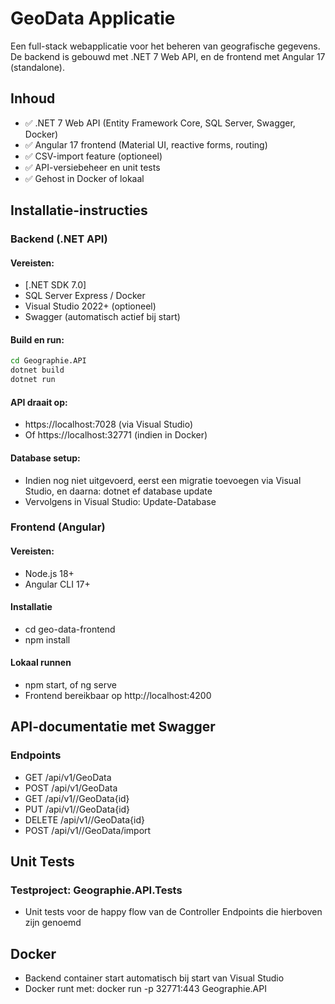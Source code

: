 # GeoData Applicatie

Een full-stack webapplicatie voor het beheren van geografische gegevens.  
De backend is gebouwd met .NET 7 Web API, en de frontend met Angular 17 (standalone).

## Inhoud

- ✅ .NET 7 Web API (Entity Framework Core, SQL Server, Swagger, Docker)
- ✅ Angular 17 frontend (Material UI, reactive forms, routing)
- ✅ CSV-import feature (optioneel)
- ✅ API-versiebeheer en unit tests
- ✅ Gehost in Docker of lokaal

## Installatie-instructies

### Backend (.NET API)

#### Vereisten:
- [.NET SDK 7.0]
- SQL Server Express / Docker
- Visual Studio 2022+ (optioneel)
- Swagger (automatisch actief bij start)

#### Build en run:
```bash
cd Geographie.API
dotnet build
dotnet run
```

#### API draait op:
- https://localhost:7028 (via Visual Studio)
- Of https://localhost:32771 (indien in Docker)

#### Database setup:
- Indien nog niet uitgevoerd, eerst een migratie toevoegen via Visual Studio, en daarna:
dotnet ef database update
- Vervolgens in Visual Studio:
Update-Database

### Frontend (Angular)
#### Vereisten:
- Node.js 18+
- Angular CLI 17+

#### Installatie
- cd geo-data-frontend
- npm install

#### Lokaal runnen
- npm start, of ng serve
- Frontend bereikbaar op http://localhost:4200

## API-documentatie met Swagger
### Endpoints
- GET /api/v1/GeoData
- POST /api/v1/GeoData
- GET /api/v1//GeoData{id}
- PUT /api/v1//GeoData{id}
- DELETE /api/v1//GeoData{id}
- POST /api/v1//GeoData/import

## Unit Tests 
### Testproject: Geographie.API.Tests
- Unit tests voor de happy flow van de Controller Endpoints die hierboven zijn genoemd

## Docker
- Backend container start automatisch bij start van Visual Studio
- Docker runt met: docker run -p 32771:443 Geographie.API
